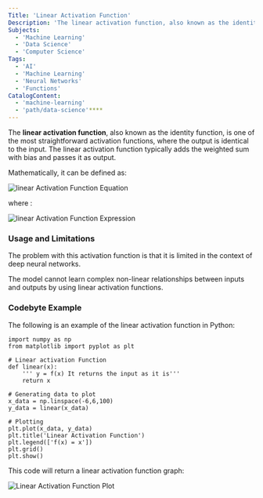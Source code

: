 ```yaml
---
Title: 'Linear Activation Function'
Description: 'The linear activation function, also known as the identity function, is where the activation is proportional to the input.'
Subjects:
  - 'Machine Learning'
  - 'Data Science'
  - 'Computer Science'
Tags:
  - 'AI'
  - 'Machine Learning'
  - 'Neural Networks'
  - 'Functions'
CatalogContent:
  - 'machine-learning'
  - 'path/data-science'****
---
```


The **linear activation function**, also known as the identity function, is one of the most straightforward activation functions, where the output is identical to the input.
The linear activation function typically adds the weighted sum with bias and passes it as output.

Mathematically, it can be defined as:

![linear Activation Function Equation](https://raw.githubusercontent.com/Codecademy/docs/main/media/linear-equation.png)

where :

![linear Activation Function Expression](https://raw.githubusercontent.com/Codecademy/docs/main/media/linear-expression.png)

### Usage and Limitations

The problem with this activation function is that it is limited in the context of deep neural networks.

The model cannot learn complex non-linear relationships between inputs and outputs by using linear activation functions.

### Codebyte Example

The following is an example of the linear activation function in Python:

```codebyte/python
import numpy as np
from matplotlib import pyplot as plt

# Linear activation Function
def linear(x):
    ''' y = f(x) It returns the input as it is'''
    return x

# Generating data to plot
x_data = np.linspace(-6,6,100)
y_data = linear(x_data)

# Plotting
plt.plot(x_data, y_data)
plt.title('Linear Activation Function')
plt.legend(['f(x) = x'])
plt.grid()
plt.show()
```

This code will return a linear activation function graph:

![Linear Activation Function Plot](https://raw.githubusercontent.com/Codecademy/docs/main/media/linear-graph.png)
